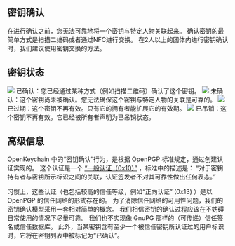 [//]: # (注意：请把每个句子放在单独一行中， Transifex 将把每一行放置在独立的翻译表单内！)

## 密钥确认
在进行确认之前，您无法可靠地将一个密钥与特定人物关联起来。
确认密钥的最简单方式是扫描二维码或者通过NFC进行交换。
在2人以上的团体内进行密钥确认时，我们建议使用密钥交换的方法。

## 密钥状态

<img src="status_signature_verified_cutout_24dp"/>  
已确认：您已经通过某种方式（例如扫描二维码）确认了这个密钥。  
<img src="status_signature_unverified_cutout_24dp"/>  
未确认：这个密钥尚未被确认。您无法确保这个密钥与特定人物的关联是可靠的。  
<img src="status_signature_expired_cutout_24dp"/>  
已过期：这个密钥不再有效。只有它的拥有者能扩展它的有效期。  
<img src="status_signature_revoked_cutout_24dp"/>  
已吊销：这个密钥不再有效。它已经被所有者声明为已吊销状态。

## 高级信息
OpenKeychain 中的“密钥确认”行为，是根据 OpenPGP 标准规定，通过创建认证实现的。
这个认证是一个 [“一般认证（0x10）”](http://tools.ietf.org/html/rfc4880#section-5.2.1) ，标准中的描述是：
“对于密钥持有者与密钥所示标识之间的关联，认证签发者不对其可靠性做出任何表态。”

习惯上，这些认证（也包括较高的信任等级，例如“正向认证” (0x13) ）是以 OpenPGP 的信任网络的形式存在的。
为了消除信任网络的可用性问题，我们的密钥确认模型采用一套相对简单的概念。
我们相信密钥的确认过程应该在不妨碍日常使用的情况下尽量可靠。
我们也不实现像 GnuPG 那样的（可传递）信任签名或信任数据库。
此外，当某密钥含有至少一个被信任密钥所认证过的用户标识时，它将在密钥列表中被标记为“已确认”。